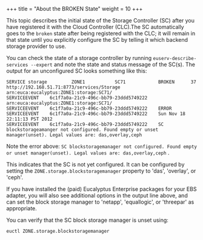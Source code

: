 +++
title = "About the BROKEN State"
weight = 10
+++

This topic describes the initial state of the Storage Controller (SC) after you have registered it with the Cloud Controller (CLC).The SC automatically goes to the `broken` state after being registered with the CLC; it will remain in that state until you explicitly configure the SC by telling it which backend storage provider to use. 

You can check the state of a storage controller by running `euserv-describe-services --expert` and note the state and status message of the SC(s). The output for an unconfigured SC looks something like this: 



    SERVICE	storage        	ZONE1        	SC71           	BROKEN    	37  	http://192.168.51.71:8773/services/Storage	arn:euca:eucalyptus:ZONE1:storage:SC71/
    SERVICEEVENT	6c1f7a0a-21c9-496c-bb79-23ddd5749222	arn:euca:eucalyptus:ZONE1:storage:SC71/
    SERVICEEVENT	6c1f7a0a-21c9-496c-bb79-23ddd5749222	ERROR
    SERVICEEVENT	6c1f7a0a-21c9-496c-bb79-23ddd5749222	Sun Nov 18 22:11:13 PST 2012
    SERVICEEVENT	6c1f7a0a-21c9-496c-bb79-23ddd5749222	SC blockstorageamanger not configured. Found empty or unset manager(unset). Legal values are: das,overlay,ceph



Note the error above: `SC blockstoragemanager not configured. Found empty or unset manager(unset). Legal values are: das,overlay,ceph` . 

This indicates that the SC is not yet configured. It can be configured by setting the `ZONE.storage.blockstoragemanager` property to 'das', 'overlay', or 'ceph'. 

If you have installed the (paid) Eucalyptus Enterprise packages for your EBS adapter, you will also see additional options in the output line above, and can set the block storage manager to 'netapp', 'equallogic', or 'threepar' as appropriate. 

You can verify that the SC block storage manager is unset using: 

    euctl ZONE.storage.blockstoragemanager



